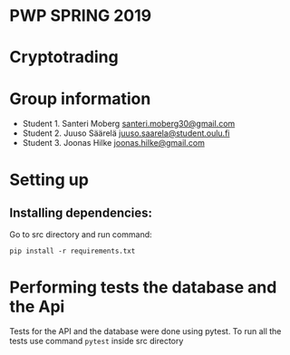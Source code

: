 # PWP SPRING 2019
# Cryptotrading
# Group information
* Student 1. Santeri Moberg santeri.moberg30@gmail.com
* Student 2. Juuso Säärelä juuso.saarela@student.oulu.fi
* Student 3. Joonas Hilke joonas.hilke@gmail.com

# Setting up

## Installing dependencies:
Go to src directory and run command:

`pip install -r requirements.txt`

# Performing tests the database and the Api
Tests for the API and the database were done using pytest.
To run all the tests use command `pytest` inside src directory


